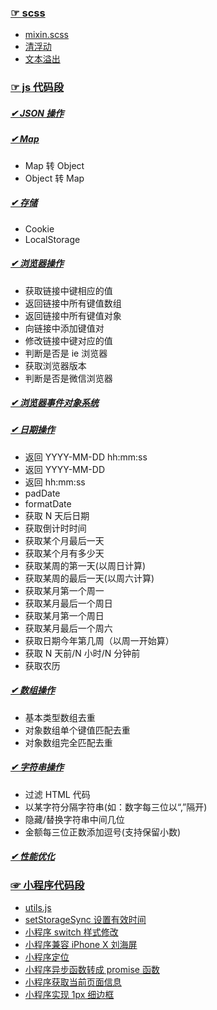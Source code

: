 ### [☞ scss](https://github.com/staven630/code-segment/tree/master/scss)

- [mixin.scss](https://github.com/staven630/code-segment/blob/master/scss/mixin.scss.md)
- [清浮动](https://github.com/staven630/code-segment/blob/master/scss/%E6%B8%85%E6%B5%AE%E5%8A%A8.md)
- [文本溢出](https://github.com/staven630/code-segment/blob/master/scss/%E6%96%87%E6%9C%AC%E6%BA%A2%E5%87%BA.md)

### [☞ js 代码段](https://github.com/staven630/code-segment/tree/master/JavaScript)

##### [✔ JSON 操作](https://github.com/staven630/code-segment/blob/master/JavaScript/JSON%E6%93%8D%E4%BD%9C.md)

##### [✔ Map](https://github.com/staven630/code-segment/blob/master/JavaScript/Map.md)

- Map 转 Object
- Object 转 Map

##### [✔ 存储](https://github.com/staven630/code-segment/blob/master/JavaScript/%E5%AD%98%E5%82%A8.md)

- Cookie
- LocalStorage

##### [✔ 浏览器操作](https://github.com/staven630/code-segment/blob/master/JavaScript/%E6%B5%8F%E8%A7%88%E5%99%A8%E6%93%8D%E4%BD%9C.md)

- 获取链接中键相应的值
- 返回链接中所有键值数组
- 返回链接中所有键值对象
- 向链接中添加键值对
- 修改链接中键对应的值
- 判断是否是 ie 浏览器
- 获取浏览器版本
- 判断是否是微信浏览器

##### [✔ 浏览器事件对象系统](https://github.com/staven630/code-segment/blob/master/JavaScript/%E6%B5%8F%E8%A7%88%E5%99%A8%E4%BA%8B%E4%BB%B6%E5%AF%B9%E8%B1%A1%E7%B3%BB%E7%BB%9F.md)

##### [✔ 日期操作](https://github.com/staven630/code-segment/blob/master/JavaScript/%E6%97%A5%E6%9C%9F%E6%93%8D%E4%BD%9C.md)

- 返回 YYYY-MM-DD hh:mm:ss
- 返回 YYYY-MM-DD
- 返回 hh:mm:ss
- padDate
- formatDate
- 获取 N 天后日期
- 获取倒计时时间
- 获取某个月最后一天
- 获取某个月有多少天
- 获取某周的第一天(以周日计算)
- 获取某周的最后一天(以周六计算)
- 获取某月第一个周一
- 获取某月最后一个周日
- 获取某月第一个周日
- 获取某月最后一个周六
- 获取日期今年第几周（以周一开始算）
- 获取 N 天前/N 小时/N 分钟前
- 获取农历

##### [✔ 数组操作](https://github.com/staven630/code-segment/blob/master/JavaScript/%E6%95%B0%E7%BB%84%E6%93%8D%E4%BD%9C.md)

- 基本类型数组去重
- 对象数组单个键值匹配去重
- 对象数组完全匹配去重

##### [✔ 字符串操作](https://github.com/staven630/code-segment/blob/master/JavaScript/%E5%AD%97%E7%AC%A6%E4%B8%B2%E6%93%8D%E4%BD%9C.md)

- 过滤 HTML 代码
- 以某字符分隔字符串(如：数字每三位以“,”隔开)
- 隐藏/替换字符串中间几位
- 金额每三位正数添加逗号(支持保留小数)

##### [✔ 性能优化](https://github.com/staven630/code-segment/blob/master/JavaScript/%E6%80%A7%E8%83%BD%E4%BC%98%E5%8C%96.md)

### [☞ 小程序代码段](https://github.com/staven630/code-segment/tree/master/miniprogram)

- [utils.js](https://github.com/staven630/code-segment/blob/master/miniprogram/utils.js.md)
- [setStorageSync 设置有效时间](https://github.com/staven630/code-segment/blob/master/miniprogram/setStorageSync%E8%AE%BE%E7%BD%AE%E6%9C%89%E6%95%88%E6%97%B6%E9%97%B4.md)
- [小程序 switch 样式修改](https://github.com/staven630/code-segment/blob/master/miniprogram/%E5%B0%8F%E7%A8%8B%E5%BA%8Fswitch%E6%A0%B7%E5%BC%8F%E4%BF%AE%E6%94%B9.md)
- [小程序兼容 iPhone X 刘海屏](https://github.com/staven630/code-segment/blob/master/miniprogram/%E5%B0%8F%E7%A8%8B%E5%BA%8F%E5%85%BC%E5%AE%B9iPhone%20X%E5%88%98%E6%B5%B7%E5%B1%8F.md)
- [小程序定位](https://github.com/staven630/code-segment/blob/master/miniprogram/%E5%B0%8F%E7%A8%8B%E5%BA%8F%E5%AE%9A%E4%BD%8D.md)
- [小程序异步函数转成 promise 函数](https://github.com/staven630/code-segment/blob/master/miniprogram/%E5%B0%8F%E7%A8%8B%E5%BA%8F%E5%BC%82%E6%AD%A5%E5%87%BD%E6%95%B0%E8%BD%AC%E6%88%90promise%E5%87%BD%E6%95%B0.md)
- [小程序获取当前页面信息](https://github.com/staven630/code-segment/blob/master/miniprogram/%E5%B0%8F%E7%A8%8B%E5%BA%8F%E8%8E%B7%E5%8F%96%E5%BD%93%E5%89%8D%E9%A1%B5%E9%9D%A2%E4%BF%A1%E6%81%AF.md)
- [小程序实现 1px 细边框](https://github.com/staven630/code-segment/blob/master/miniprogram/%E5%B0%8F%E7%A8%8B%E5%BA%8F%E5%AE%9E%E7%8E%B01px%E7%BB%86%E8%BE%B9%E6%A1%86.md)
